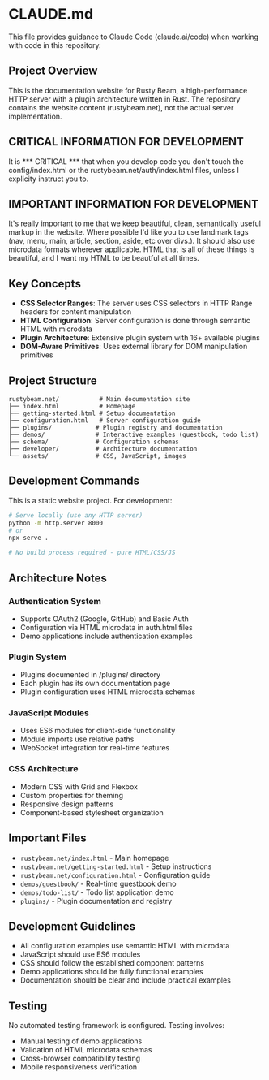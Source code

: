 # CLAUDE.md

This file provides guidance to Claude Code (claude.ai/code) when working with code in this repository.

## Project Overview

This is the documentation website for Rusty Beam, a high-performance HTTP server with a plugin architecture written in Rust. The repository contains the website content (rustybeam.net), not the actual server implementation.

## CRITICAL INFORMATION FOR DEVELOPMENT

It is *** CRITICAL *** that when you develop code you don't touch the config/index.html or the rustybeam.net/auth/index.html files, unless
I explicity instruct you to.

## IMPORTANT INFORMATION FOR DEVELOPMENT

It's really important to me that we keep beautiful, clean, semantically useful markup in the website. Where possible I'd like you to use
landmark tags (nav, menu, main, article, section, aside, etc over divs.). It should also use microdata formats wherever applicable.
HTML that is all of these things is beautiful, and I want my HTML to be beautful at all times.

## Key Concepts

- **CSS Selector Ranges**: The server uses CSS selectors in HTTP Range headers for content manipulation
- **HTML Configuration**: Server configuration is done through semantic HTML with microdata
- **Plugin Architecture**: Extensive plugin system with 16+ available plugins
- **DOM-Aware Primitives**: Uses external library for DOM manipulation primitives

## Project Structure

```
rustybeam.net/           # Main documentation site
├── index.html           # Homepage
├── getting-started.html # Setup documentation
├── configuration.html   # Server configuration guide
├── plugins/            # Plugin registry and documentation
├── demos/              # Interactive examples (guestbook, todo list)
├── schema/             # Configuration schemas
├── developer/          # Architecture documentation
└── assets/             # CSS, JavaScript, images
```

## Development Commands

This is a static website project. For development:

```bash
# Serve locally (use any HTTP server)
python -m http.server 8000
# or
npx serve .

# No build process required - pure HTML/CSS/JS
```

## Architecture Notes

### Authentication System
- Supports OAuth2 (Google, GitHub) and Basic Auth
- Configuration via HTML microdata in auth.html files
- Demo applications include authentication examples

### Plugin System
- Plugins documented in /plugins/ directory
- Each plugin has its own documentation page
- Plugin configuration uses HTML microdata schemas

### JavaScript Modules
- Uses ES6 modules for client-side functionality
- Module imports use relative paths
- WebSocket integration for real-time features

### CSS Architecture
- Modern CSS with Grid and Flexbox
- Custom properties for theming
- Responsive design patterns
- Component-based stylesheet organization

## Important Files

- `rustybeam.net/index.html` - Main homepage
- `rustybeam.net/getting-started.html` - Setup instructions
- `rustybeam.net/configuration.html` - Configuration guide
- `demos/guestbook/` - Real-time guestbook demo
- `demos/todo-list/` - Todo list application demo
- `plugins/` - Plugin documentation and registry

## Development Guidelines

- All configuration examples use semantic HTML with microdata
- JavaScript should use ES6 modules
- CSS should follow the established component patterns
- Demo applications should be fully functional examples
- Documentation should be clear and include practical examples

## Testing

No automated testing framework is configured. Testing involves:
- Manual testing of demo applications
- Validation of HTML microdata schemas
- Cross-browser compatibility testing
- Mobile responsiveness verification